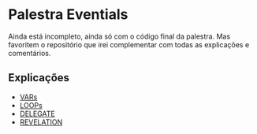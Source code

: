 # Palestra Eventials

Ainda está incompleto, ainda só com o código final da palestra. Mas favoritem o repositório que irei complementar com todas as explicações e comentários.



## Explicações

* [VARs](https://github.com/wbruno/boas-praticas-js/blob/master/VARs.md)
* [LOOPs](https://github.com/wbruno/boas-praticas-js/blob/master/LOOPs.md)
* [DELEGATE](https://github.com/wbruno/boas-praticas-js/blob/master/DELEGATE.md)
* [REVELATION](https://github.com/wbruno/boas-praticas-js/blob/master/REVELATION.md)
